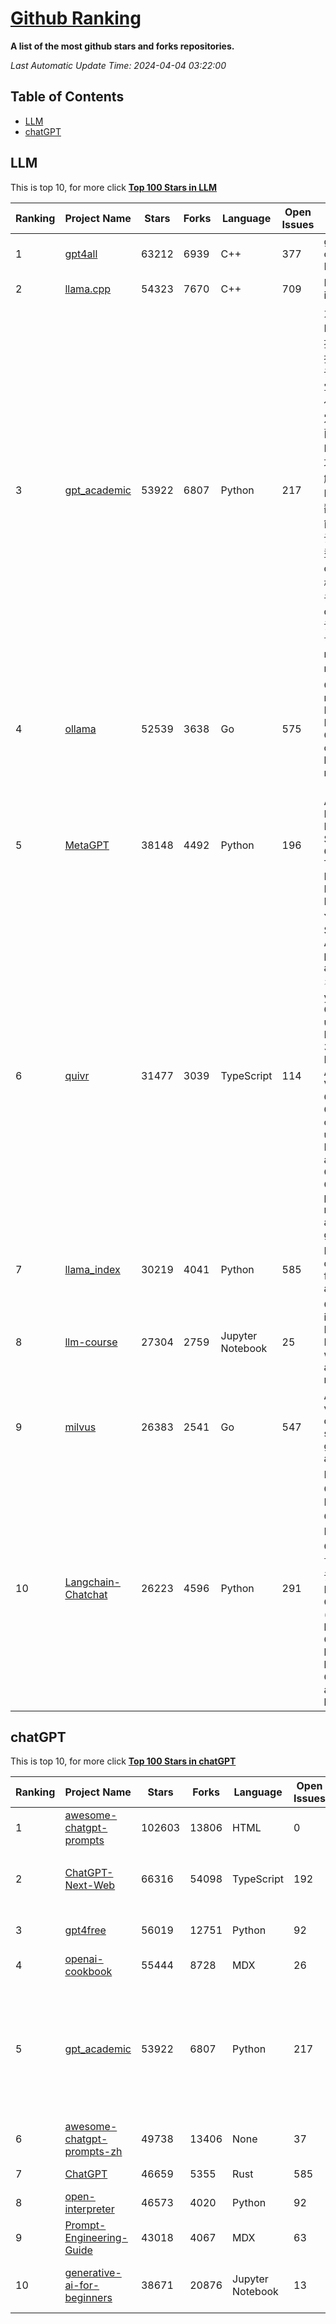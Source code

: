 [Github Ranking](./README.md)
==========

**A list of the most github stars and forks repositories.**

*Last Automatic Update Time: 2024-04-04 03:22:00*

## Table of Contents
 * [LLM](#LLM)
 * [chatGPT](#chatGPT)

## LLM

This is top 10, for more click **[Top 100 Stars in LLM](Top100/LLM.md)**

| Ranking | Project Name | Stars | Forks | Language | Open Issues | Description | Last Commit |
| ------- | ------------ | ----- | ----- | -------- | ----------- | ----------- | ----------- |
| 1 | [gpt4all](https://github.com/nomic-ai/gpt4all) | 63212 | 6939 | C++ | 377 | gpt4all: run open-source LLMs anywhere | 2024-04-03T20:25:07Z |
| 2 | [llama.cpp](https://github.com/ggerganov/llama.cpp) | 54323 | 7670 | C++ | 709 | LLM inference in C/C++ | 2024-04-04T03:07:38Z |
| 3 | [gpt_academic](https://github.com/binary-husky/gpt_academic) | 53922 | 6807 | Python | 217 | 为GPT/GLM等LLM大语言模型提供实用化交互接口，特别优化论文阅读/润色/写作体验，模块化设计，支持自定义快捷按钮&函数插件，支持Python和C++等项目剖析&自译解功能，PDF/LaTex论文翻译&总结功能，支持并行问询多种LLM模型，支持chatglm3等本地模型。接入通义千问, deepseekcoder, 讯飞星火, 文心一言, llama2, rwkv, claude2, moss等。 | 2024-04-03T04:17:54Z |
| 4 | [ollama](https://github.com/ollama/ollama) | 52539 | 3638 | Go | 575 | Get up and running with Llama 2, Mistral, Gemma, and other large language models. | 2024-04-04T02:30:09Z |
| 5 | [MetaGPT](https://github.com/geekan/MetaGPT) | 38148 | 4492 | Python | 196 | 🌟 The Multi-Agent Framework: First AI Software Company, Towards Natural Language Programming | 2024-04-03T05:56:27Z |
| 6 | [quivr](https://github.com/QuivrHQ/quivr) | 31477 | 3039 | TypeScript | 114 | Your GenAI Second Brain 🧠  A personal productivity assistant (RAG) ⚡️🤖 Chat with your docs (PDF, CSV, ...)  & apps using Langchain, GPT 3.5 / 4 turbo, Private, Anthropic, VertexAI, Ollama, LLMs, Groq  that you can share with users !  Local & Private alternative to OpenAI GPTs & ChatGPT powered by retrieval-augmented generation. | 2024-04-02T17:51:51Z |
| 7 | [llama_index](https://github.com/run-llama/llama_index) | 30219 | 4041 | Python | 585 | LlamaIndex is a data framework for your LLM applications | 2024-04-04T03:04:02Z |
| 8 | [llm-course](https://github.com/mlabonne/llm-course) | 27304 | 2759 | Jupyter Notebook | 25 | Course to get into Large Language Models (LLMs) with roadmaps and Colab notebooks. | 2024-04-03T19:04:02Z |
| 9 | [milvus](https://github.com/milvus-io/milvus) | 26383 | 2541 | Go | 547 | A cloud-native vector database, storage for next generation AI applications | 2024-04-04T02:29:11Z |
| 10 | [Langchain-Chatchat](https://github.com/chatchat-space/Langchain-Chatchat) | 26223 | 4596 | Python | 291 | Langchain-Chatchat（原Langchain-ChatGLM）基于 Langchain 与 ChatGLM 等语言模型的本地知识库问答 \| Langchain-Chatchat (formerly langchain-ChatGLM), local knowledge based LLM (like ChatGLM) QA app with langchain  | 2024-04-03T08:03:23Z |


## chatGPT

This is top 10, for more click **[Top 100 Stars in chatGPT](Top100/chatGPT.md)**

| Ranking | Project Name | Stars | Forks | Language | Open Issues | Description | Last Commit |
| ------- | ------------ | ----- | ----- | -------- | ----------- | ----------- | ----------- |
| 1 | [awesome-chatgpt-prompts](https://github.com/f/awesome-chatgpt-prompts) | 102603 | 13806 | HTML | 0 | This repo includes ChatGPT prompt curation to use ChatGPT better. | 2024-04-03T01:47:16Z |
| 2 | [ChatGPT-Next-Web](https://github.com/ChatGPTNextWeb/ChatGPT-Next-Web) | 66316 | 54098 | TypeScript | 192 | A cross-platform ChatGPT/Gemini UI (Web / PWA / Linux / Win / MacOS). 一键拥有你自己的跨平台 ChatGPT/Gemini 应用。 | 2024-04-04T00:42:28Z |
| 3 | [gpt4free](https://github.com/xtekky/gpt4free) | 56019 | 12751 | Python | 92 | The official gpt4free repository \| various collection of powerful language models | 2024-04-03T04:16:22Z |
| 4 | [openai-cookbook](https://github.com/openai/openai-cookbook) | 55444 | 8728 | MDX | 26 | Examples and guides for using the OpenAI API | 2024-04-03T21:14:32Z |
| 5 | [gpt_academic](https://github.com/binary-husky/gpt_academic) | 53922 | 6807 | Python | 217 | 为GPT/GLM等LLM大语言模型提供实用化交互接口，特别优化论文阅读/润色/写作体验，模块化设计，支持自定义快捷按钮&函数插件，支持Python和C++等项目剖析&自译解功能，PDF/LaTex论文翻译&总结功能，支持并行问询多种LLM模型，支持chatglm3等本地模型。接入通义千问, deepseekcoder, 讯飞星火, 文心一言, llama2, rwkv, claude2, moss等。 | 2024-04-03T04:17:54Z |
| 6 | [awesome-chatgpt-prompts-zh](https://github.com/PlexPt/awesome-chatgpt-prompts-zh) | 49738 | 13406 | None | 37 | ChatGPT 中文调教指南。各种场景使用指南。学习怎么让它听你的话。 | 2024-03-23T04:49:44Z |
| 7 | [ChatGPT](https://github.com/lencx/ChatGPT) | 46659 | 5355 | Rust | 585 | 🔮 ChatGPT Desktop Application (Mac, Windows and Linux) | 2024-03-11T11:13:35Z |
| 8 | [open-interpreter](https://github.com/OpenInterpreter/open-interpreter) | 46573 | 4020 | Python | 92 | A natural language interface for computers | 2024-04-03T21:39:29Z |
| 9 | [Prompt-Engineering-Guide](https://github.com/dair-ai/Prompt-Engineering-Guide) | 43018 | 4067 | MDX | 63 | 🐙 Guides, papers, lecture, notebooks and resources for prompt engineering | 2024-04-02T08:42:04Z |
| 10 | [generative-ai-for-beginners](https://github.com/microsoft/generative-ai-for-beginners) | 38671 | 20876 | Jupyter Notebook | 13 | 18 Lessons, Get Started Building with Generative AI  🔗 https://microsoft.github.io/generative-ai-for-beginners/ | 2024-04-03T18:19:13Z |

